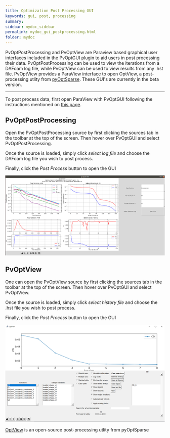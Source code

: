 ```yaml
---
title: Optimization Post Processing GUI
keywords: gui, post, processing
summary: 
sidebar: mydoc_sidebar
permalink: mydoc_gui_postprocessing.html
folder: mydoc
---
```


PvOptPostProcessing and PvOptView are Paraview based graphical user interfaces included in the PvOptGUI plugin to aid users in post processing their data. PvOptPostProcessing can be used to view the iterations from a DAFoam log file, while PvOptView can be used to view results from any .hst file. PvOptView provides a ParaView interface to open OptView, a post-processing utlity from [pyOptSparse](https://github.com/mdolab/pyoptsparse). These GUI's are currently in the beta version.

---

To post process data, first open ParaView with PvOptGUI following the instructions mentioned on [this page](mydoc_gui_overview.html).

## PvOptPostProcessing

Open the PvOptPostProcessing source by first clicking the sources tab in the toolbar at the top of the screen. Then hover over PvOptGUI and select PvOptPostProcessing.

Once the source is loaded, simply click *select log file* and choose the DAFoam log file you wish to post process.

Finally, click the *Post Process* button to open the GUI

![pvOptPostProcessing](/images/tutorials/GUI_pyGUI_post.png)

## PvOptView

One can open the PvOptView source by first clicking the sources tab in the toolbar at the top of the screen. Then hover over PvOptGUI and select PvOptView.

Once the source is loaded, simply click *select history file* and choose the .hst file you wish to post process.

Finally, click the *Post Process* button to open the GUI

![pvOptView](/images/tutorials/GUI_optView.png)

[OptView](https://github.com/mdolab/pyoptsparse/blob/main/pyoptsparse/postprocessing/OptView.py) is an open-source post-processing utlity from pyOptSparse
